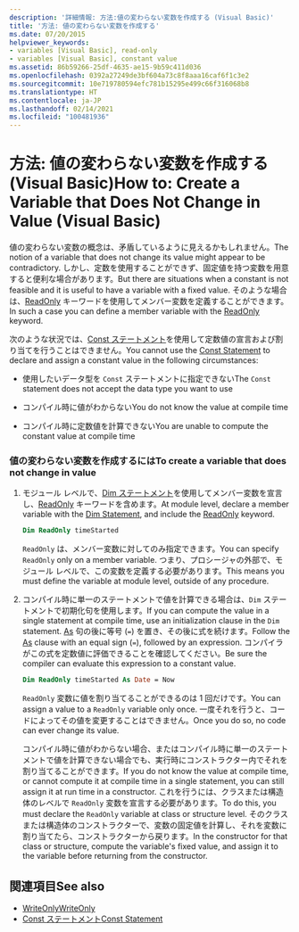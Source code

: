 ```yaml
---
description: '詳細情報: 方法:値の変わらない変数を作成する (Visual Basic)'
title: '方法: 値の変わらない変数を作成する'
ms.date: 07/20/2015
helpviewer_keywords:
- variables [Visual Basic], read-only
- variables [Visual Basic], constant value
ms.assetid: 86b59266-25df-4635-ae15-9b59c411d036
ms.openlocfilehash: 0392a27249de3bf604a73c8f8aaa16caf6f1c3e2
ms.sourcegitcommit: 10e719780594efc781b15295e499c66f316068b8
ms.translationtype: HT
ms.contentlocale: ja-JP
ms.lasthandoff: 02/14/2021
ms.locfileid: "100481936"
---
```

# <a name="how-to-create-a-variable-that-does-not-change-in-value-visual-basic"></a><span data-ttu-id="89d76-103">方法: 値の変わらない変数を作成する (Visual Basic)</span><span class="sxs-lookup"><span data-stu-id="89d76-103">How to: Create a Variable that Does Not Change in Value (Visual Basic)</span></span>

<span data-ttu-id="89d76-104">値の変わらない変数の概念は、矛盾しているように見えるかもしれません。</span><span class="sxs-lookup"><span data-stu-id="89d76-104">The notion of a variable that does not change its value might appear to be contradictory.</span></span> <span data-ttu-id="89d76-105">しかし、定数を使用することができず、固定値を持つ変数を用意すると便利な場合があります。</span><span class="sxs-lookup"><span data-stu-id="89d76-105">But there are situations when a constant is not feasible and it is useful to have a variable with a fixed value.</span></span> <span data-ttu-id="89d76-106">そのような場合は、[ReadOnly](../../../language-reference/modifiers/readonly.md) キーワードを使用してメンバー変数を定義することができます。</span><span class="sxs-lookup"><span data-stu-id="89d76-106">In such a case you can define a member variable with the [ReadOnly](../../../language-reference/modifiers/readonly.md) keyword.</span></span>

<span data-ttu-id="89d76-107">次のような状況では、[Const ステートメント](../../../language-reference/statements/const-statement.md)を使用して定数値の宣言および割り当てを行うことはできません。</span><span class="sxs-lookup"><span data-stu-id="89d76-107">You cannot use the [Const Statement](../../../language-reference/statements/const-statement.md) to declare and assign a constant value in the following circumstances:</span></span>

- <span data-ttu-id="89d76-108">使用したいデータ型を `Const` ステートメントに指定できない</span><span class="sxs-lookup"><span data-stu-id="89d76-108">The `Const` statement does not accept the data type you want to use</span></span>

- <span data-ttu-id="89d76-109">コンパイル時に値がわからない</span><span class="sxs-lookup"><span data-stu-id="89d76-109">You do not know the value at compile time</span></span>

- <span data-ttu-id="89d76-110">コンパイル時に定数値を計算できない</span><span class="sxs-lookup"><span data-stu-id="89d76-110">You are unable to compute the constant value at compile time</span></span>

### <a name="to-create-a-variable-that-does-not-change-in-value"></a><span data-ttu-id="89d76-111">値の変わらない変数を作成するには</span><span class="sxs-lookup"><span data-stu-id="89d76-111">To create a variable that does not change in value</span></span>

1. <span data-ttu-id="89d76-112">モジュール レベルで、[Dim ステートメント](../../../language-reference/statements/dim-statement.md)を使用してメンバー変数を宣言し、[ReadOnly](../../../language-reference/modifiers/readonly.md) キーワードを含めます。</span><span class="sxs-lookup"><span data-stu-id="89d76-112">At module level, declare a member variable with the [Dim Statement](../../../language-reference/statements/dim-statement.md), and include the [ReadOnly](../../../language-reference/modifiers/readonly.md) keyword.</span></span>

    ```vb
    Dim ReadOnly timeStarted
    ```

    <span data-ttu-id="89d76-113">`ReadOnly` は、メンバー変数に対してのみ指定できます。</span><span class="sxs-lookup"><span data-stu-id="89d76-113">You can specify `ReadOnly` only on a member variable.</span></span> <span data-ttu-id="89d76-114">つまり、プロシージャの外部で、モジュール レベルで、この変数を定義する必要があります。</span><span class="sxs-lookup"><span data-stu-id="89d76-114">This means you must define the variable at module level, outside of any procedure.</span></span>

2. <span data-ttu-id="89d76-115">コンパイル時に単一のステートメントで値を計算できる場合は、`Dim` ステートメントで初期化句を使用します。</span><span class="sxs-lookup"><span data-stu-id="89d76-115">If you can compute the value in a single statement at compile time, use an initialization clause in the `Dim` statement.</span></span> <span data-ttu-id="89d76-116">[As](../../../language-reference/statements/as-clause.md) 句の後に等号 (`=`) を置き、その後に式を続けます。</span><span class="sxs-lookup"><span data-stu-id="89d76-116">Follow the [As](../../../language-reference/statements/as-clause.md) clause with an equal sign (`=`), followed by an expression.</span></span> <span data-ttu-id="89d76-117">コンパイラがこの式を定数値に評価できることを確認してください。</span><span class="sxs-lookup"><span data-stu-id="89d76-117">Be sure the compiler can evaluate this expression to a constant value.</span></span>

    ```vb
    Dim ReadOnly timeStarted As Date = Now
    ```

    <span data-ttu-id="89d76-118">`ReadOnly` 変数に値を割り当てることができるのは 1 回だけです。</span><span class="sxs-lookup"><span data-stu-id="89d76-118">You can assign a value to a `ReadOnly` variable only once.</span></span> <span data-ttu-id="89d76-119">一度それを行うと、コードによってその値を変更することはできません。</span><span class="sxs-lookup"><span data-stu-id="89d76-119">Once you do so, no code can ever change its value.</span></span>

    <span data-ttu-id="89d76-120">コンパイル時に値がわからない場合、またはコンパイル時に単一のステートメントで値を計算できない場合でも、実行時にコンストラクター内でそれを割り当てることができます。</span><span class="sxs-lookup"><span data-stu-id="89d76-120">If you do not know the value at compile time, or cannot compute it at compile time in a single statement, you can still assign it at run time in a constructor.</span></span> <span data-ttu-id="89d76-121">これを行うには、クラスまたは構造体のレベルで `ReadOnly` 変数を宣言する必要があります。</span><span class="sxs-lookup"><span data-stu-id="89d76-121">To do this, you must declare the `ReadOnly` variable at class or structure level.</span></span> <span data-ttu-id="89d76-122">そのクラスまたは構造体のコンストラクターで、変数の固定値を計算し、それを変数に割り当てたら、コンストラクターから戻ります。</span><span class="sxs-lookup"><span data-stu-id="89d76-122">In the constructor for that class or structure, compute the variable's fixed value, and assign it to the variable before returning from the constructor.</span></span>

## <a name="see-also"></a><span data-ttu-id="89d76-123">関連項目</span><span class="sxs-lookup"><span data-stu-id="89d76-123">See also</span></span>

- [<span data-ttu-id="89d76-124">WriteOnly</span><span class="sxs-lookup"><span data-stu-id="89d76-124">WriteOnly</span></span>](../../../language-reference/modifiers/writeonly.md)
- [<span data-ttu-id="89d76-125">Const ステートメント</span><span class="sxs-lookup"><span data-stu-id="89d76-125">Const Statement</span></span>](../../../language-reference/statements/const-statement.md)
